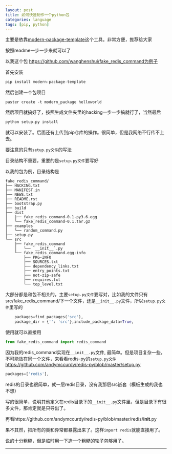 ```yaml
---
layout: post
title: 如何快速制作一个python包
categories: language
tags: [pip, python]
---
```

  



主要是依靠[modern-package-template](https://github.com/srid/modern-package-template)这个工具。非常方便，推荐给大家

按照readme一步一步来就可以了



以我这个包 https://github.com/wanghenshui/fake_redis_command为例子

首先安装

```python
pip install modern-package-template
```

然后创建一个包项目

```shell
paster create -t modern_package helloworld
```

 然后项目就搞好了，按照生成文件夹里的hacking一步一步搞就行了，当然最后 

```python
python setup.py install
```

就可以安装了。后面还有上传到pip仓库的操作。很简单，但是我网络不行传不上去。



要注意的只有`setup.py文件`的写法

目录结构不重要，重要的是`setup.py文件`要写好

以我的包为例，目录结构是



```
fake_redis_command/
├── HACKING.txt
├── MANIFEST.in
├── NEWS.txt
├── README.rst
├── bootstrap.py
├── build
├── dist
│   ├── fake_redis_command-0.1-py3.6.egg
│   └── fake_redis_command-0.1.tar.gz
├── examples
│   └── random_command.py
├── setup.py
└── src
    ├── fake_redis_command
    │   └── `__init__`.py
    └── fake_redis_command.egg-info
        ├── PKG-INFO
        ├── SOURCES.txt
        ├── dependency_links.txt
        ├── entry_points.txt
        ├── not-zip-safe
        ├── requires.txt
        └── top_level.txt
```

大部分都是和包不相关的，主要`setup.py文件`要写对，比如我的文件只有src/fake_redis_command/下一个文件，还是`__init__.py`文件，所以`setup.py文件`里写的

```python
    packages=find_packages('src'),
    package_dir = {'': 'src'},include_package_data=True,
```

使用就可以直接用

```python
from fake_redis_command import redis_command
```

因为我的redis_command实现在`__init__.py`文件, 最简单。但是项目复杂一些，不可能放在同一个文件，来看看redis-py的`setup.py文件` https://github.com/andymccurdy/redis-py/blob/master/setup.py



```python
packages=['redis'],
```

redis的目录也很简单，就一层redis目录，没有我那层src嵌套（模板生成的我也不想）

写的很简单，说明其他定义在redis目录下的`__init__.py`文件里，但是目录下有很多文件，那肯定就是只导出了。

再看https://github.com/andymccurdy/redis-py/blob/master/redis/__init__.py

果不其然，把所有的类和异常都暴露出来了。这样`import redis`就能直接用了。



说的十分粗糙，但是临时用一下造一个粗糙的轮子包够用了。



---

